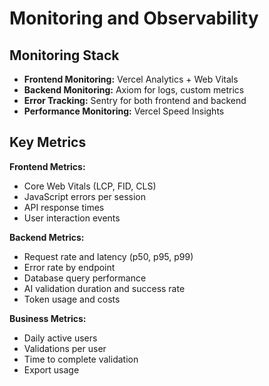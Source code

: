 # Monitoring and Observability

## Monitoring Stack
- **Frontend Monitoring:** Vercel Analytics + Web Vitals
- **Backend Monitoring:** Axiom for logs, custom metrics
- **Error Tracking:** Sentry for both frontend and backend
- **Performance Monitoring:** Vercel Speed Insights

## Key Metrics

**Frontend Metrics:**
- Core Web Vitals (LCP, FID, CLS)
- JavaScript errors per session
- API response times
- User interaction events

**Backend Metrics:**
- Request rate and latency (p50, p95, p99)
- Error rate by endpoint
- Database query performance
- AI validation duration and success rate
- Token usage and costs

**Business Metrics:**
- Daily active users
- Validations per user
- Time to complete validation
- Export usage
